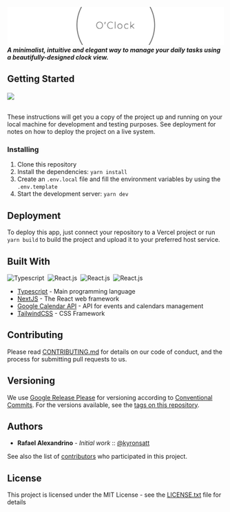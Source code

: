 ![O'Clock Logo](.github/assets/readme-logo.png)
_**A minimalist, intuitive and elegant way to manage your daily tasks using a beautifully-designed clock view.**_

## Getting Started

<a href="https://youtu.be/f6bR4L-tj0c?si=uF5al1Y12FZJ5PiH" >
<img src="https://img.shields.io/badge/Watch Me-FFFFFF?style=for-the-badge&logo=youtube&logoColor=red" align="center"/>
</a>
<br/>
<br/>

These instructions will get you a copy of the project up and running on your local machine for development and testing purposes. See deployment for notes on how to deploy the project on a live system.

### Installing

1. Clone this repository
2. Install the dependencies: `yarn install`
3. Create an `.env.local` file and fill the environment variables by using the `.env.template`
4. Start the development server: `yarn dev`

## Deployment

To deploy this app, just connect your repository to a Vercel project or run `yarn build` to build the project and upload it to your preferred host service.

## Built With

![Typescript](https://img.shields.io/badge/TypeScript-007ACC?style=for-the-badge&logo=typescript&logoColor=white)&nbsp;
![React.js](https://img.shields.io/badge/React-20232A?style=for-the-badge&logo=react&logoColor=61DAFB)&nbsp;
![React.js](https://img.shields.io/badge/next%20js-000000?style=for-the-badge&logo=nextdotjs&logoColor=white)&nbsp;
![React.js](https://img.shields.io/badge/tailwindcss-FFFFFF?style=for-the-badge&logo=tailwindcss&logoColor=blue)&nbsp;

- [Typescript](https://www.typescriptlang.org/) - Main programming language
- [NextJS](https://nextjs.org/) - The React web framework
- [Google Calendar API](https://developers.google.com/calendar/api/guides/overview) - API for events and calendars management
- [TailwindCSS](https://tailwindcss.com/docs/) - CSS Framework

## Contributing

Please read [CONTRIBUTING.md](CONTRIBUTING.md) for details on our code of conduct, and the process for submitting pull requests to us.

## Versioning

We use [Google Release Please](https://github.com/marketplace/actions/release-please-action) for versioning according to [Conventional Commits](https://www.conventionalcommits.org/en/v1.0.0/). For the versions available, see the [tags on this repository](https://github.com/kyronsatt/o-clock/tags).

## Authors

- **Rafael Alexandrino** - _Initial work_ :: [@kyronsatt](https://github.com/kyronsatt)

See also the list of [contributors](https://github.com/kyronsatt/o-clock/graphs/contributors) who participated in this project.

## License

This project is licensed under the MIT License - see the [LICENSE.txt](LICENSE.txt) file for details
